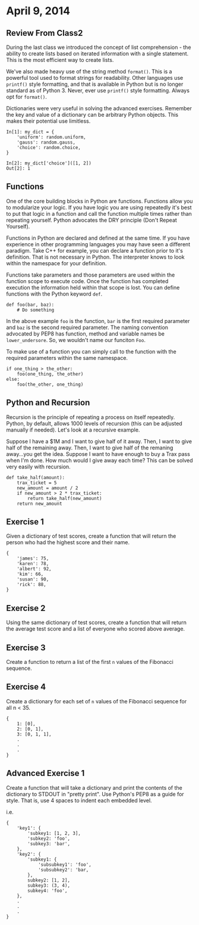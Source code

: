 April 9, 2014
==============

Review From Class2
-----------------

During the last class we introduced the concept of list comprehension - the ability to create lists based on iterated information with a single statement.  This is the most efficient way to create lists.

We've also made heavy use of the string method ``format()``.  This is a powerful tool used to format strings for readability.  Other languages use ``printf()`` style formatting, and that is available in Python but is no longer standard as of Python 3.  Never, ever use ``printf()`` style formatting.  Always opt for ``format()``.

Dictionaries were very useful in solving the advanced exercises.  Remember the key and value of a dictionary can be arbitrary Python objects.  This makes their potential use limitless.

    In[1]: my_dict = {
        'uniform': random.uniform,
        'gauss': random.gauss,
        'choice': random.choice,
    }

    In[2]: my_dict['choice']([1, 2])
    Out[2]: 1


Functions
-----------------

One of the core building blocks in Python are functions.  Functions allow you to modularize your logic.  If you have logic you are using repeatedly it's best to put that logic in a function and call the function multiple times rather than repeating yourself.  Python advocates the DRY principle (Don't Repeat Yourself).

Functions in Python are declared and defined at the same time.  If you have experience in other programming languages you may have seen a different paradigm.  Take C++ for example, you can declare a function prior to it's definition.  That is not necessary in Python.  The interpreter knows to look within the namespace for your definition.

Functions take parameters and those parameters are used within the function scope to execute code.  Once the function has completed execution the information held within that scope is lost.  You can define functions with the Python keyword ``def``.

    def foo(bar, baz):
        # Do something

In the above example ``foo`` is the function, ``bar`` is the first required parameter and ``baz`` is the second required parameter.  The naming convention advocated by PEP8 has function, method and variable names be ``lower_undersore``.  So, we wouldn't name our funciton ``Foo``.

To make use of a function you can simply call to the function with the required parameters within the same namespace.

    if one_thing > the_other:
        foo(one_thing, the_other)
    else:
        foo(the_other, one_thing)


Python and Recursion
-----------------

Recursion is the principle of repeating a process on itself repeatedly.  Python, by default, allows 1000 levels of recursion (this can be adjusted manually if needed).  Let's look at a recursive example.

Suppose I have a $1M and I want to give half of it away.  Then, I want to give half of the remaining away.  Then, I want to give half of the remaning away...you get the idea.  Suppose I want to have enough to buy a Trax pass when I'm done.  How much would I give away each time?  This can be solved very easily with recursion.

    def take_half(amount):
        trax_ticket = 5
        new_amount = amount / 2
        if new_amount > 2 * trax_ticket:
            return take_half(new_amount)
        return new_amount


Exercise 1
-----------------

Given a dictionary of test scores, create a function that will return the person who had the highest score and their name.

    {
        'james': 75,
        'karen': 78,
        'albert': 92,
        'kim': 66,
        'susan': 90,
        'rick': 88,
    }

Exercise 2
-----------------

Using the same dictionary of test scores, create a function that will return the average test score and a list of everyone who scored above average.

Exercise 3
-----------------

Create a function to return a list of the first ``n`` values of the Fibonacci sequence.

Exercise 4
-----------------

Create a dictionary for each set of ``n`` values of the Fibonacci sequence for all n < 35.

    {
        1: [0],
        2: [0, 1],
        3: [0, 1, 1],
        .
        .
        .
    }

Advanced Exercise 1
-----------------

Create a function that will take a dictionary and print the contents of the dictionary to STDOUT in "pretty print".  Use Python's PEP8 as a guide for style.  That is, use 4 spaces to indent each embedded level.

i.e.

    {
        'key1': {
            'subkey1: [1, 2, 3],
            'subkey2: 'foo',
            'subkey3: 'bar',
        },
        'key2': {
            'subkey1: {
                'subsubkey1': 'foo',
                'subsubkey2': 'bar,
            },
            subkey2: [1, 2],
            subkey3: (3, 4),
            subkey4: 'foo',
        },
        .
        .
        .
    }
